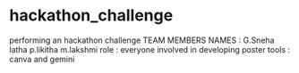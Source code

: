 # hackathon_challenge
performing an hackathon challenge
TEAM MEMBERS NAMES :
G.Sneha latha
p.likitha
m.lakshmi
role : everyone involved in developing poster
tools : canva and gemini
